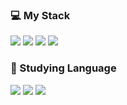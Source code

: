### 💻 My Stack
<P>
<img src="https://img.shields.io/badge/JavaScript-F7DF1E?style=flat-square&logo=JavaScript&logoColor=white"> 
<img src="https://img.shields.io/badge/Java-007396?style=flat-square&logo=java&logoColor=white"> 
<img src="https://img.shields.io/badge/python-3776AB?style=flat-square&logo=python&logoColor=white"> 
<img src="https://img.shields.io/badge/C-3776AB?style=flat-square&logo=c&logoColor=white"> 
</p>

### 📖 Studying Language
<p>
<img src="https://img.shields.io/badge/Typescript-3178C6?style=flat-square&logo=typescript&logoColor=white"/>
<img src="https://img.shields.io/badge/C++-00599C?style=flat-square&logo=cplusplus&logoColor=white"/>
  <img src="https://img.shields.io/badge/Java%20OOP-007396?style=flat-square&logo=java&logoColor=white"> 
</p>
